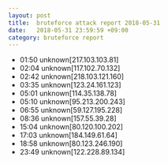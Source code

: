 ```yaml
---
layout: post
title:  bruteforce attack report 2018-05-31
date:   2018-05-31 23:59:59 +09:00
category: bruteforce report
---
```


* 01:50 unknown[217.103.103.81]
* 02:04 unknown[117.102.70.132]
* 02:42 unknown[218.103.121.160]
* 03:35 unknown[123.24.161.123]
* 05:01 unknown[114.35.138.78]
* 05:10 unknown[95.213.200.243]
* 06:55 unknown[59.127.195.228]
* 08:36 unknown[157.55.39.28]
* 15:04 unknown[80.120.100.202]
* 17:03 unknown[184.149.61.64]
* 18:58 unknown[80.123.246.190]
* 23:49 unknown[122.228.89.134]
